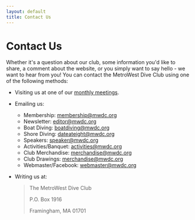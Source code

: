 ```yaml
---
layout: default
title: Contact Us
---
```


# Contact Us

Whether it's a question about our club, some information you'd like to share, a
comment about the website, or you simply want to say hello - we want to hear
from you! You can contact the MetroWest Dive Club using one of the following
methods:

- Visiting us at one of our [monthly meetings](meetings.html).
- Emailing us:
    - Membership: <membership@mwdc.org>
    - Newsletter: <editor@mwdc.org>
    - Boat Diving: <boatdiving@mwdc.org>
    - Shore Diving: <dateateight@mwdc.org>
    - Speakers: <speaker@mwdc.org>
    - Activities/Banquet: <activities@mwdc.org>
    - Club Merchandise: <merchandise@mwdc.org>
    - Club Drawings: <merchandise@mwdc.org>
    - Webmaster/Facebook: <webmaster@mwdc.org>

- Writing us at:
  > The MetroWest Dive Club
  >
  > P.O. Box 1916
  >
  > Framingham, MA 01701

